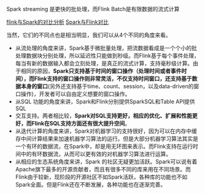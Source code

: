 Spark streaming 是更快的批处理，而Flink Batch是有限数据的流式计算

[flink与Spark的对比分析](https://www.jianshu.com/p/905ca3a7edb9)
[Spark与Flink对比](https://blog.csdn.net/justlpf/article/details/104152719/)

当然，它们的不同点也是相当明显，我们可以从4个不同的角度来看。

- 从流处理的角度来讲，Spark基于微批量处理，把流数据看成是一个个小的批处理数据块分别处理，所以延迟性只能做到秒级。而Flink基于每个事件处理，每当有新的数据输入都会立刻处理，是真正的流式计算，支持毫秒级计算。由于相同的原因，**Spark只支持基于时间的窗口操作（处理时间或者事件时间），而Flink支持的窗口操作则非常灵活，不仅支持时间窗口，还支持基于数据本身的窗口**(另外还支持基于time、count、session，以及data-driven的窗口操作)，开发者可以自由定义想要的窗口操作。
- 从SQL 功能的角度来讲，Spark和Flink分别提供SparkSQL和Table APl提供SQL
- 交互支持。两者相比较，**Spark对SQL支持更好，相应的优化、扩展和性能更好，而Flink在SQL支持方面还有很大提升空间**。
- 从迭代计算的角度来讲，Spark对机器学习的支持很好，因为可以在内存中缓存中间计算结果来加速机器学习算法的运行。但是大部分机器学习算法其实是一个有环的数据流，在Spark中，却是用无环图来表示。而Flink支持在运行时间中的有环数据流，从而可以更有效的对机器学习算法进行运算。
- 从相应的生态系统角度来讲，Spark 的社区无疑更加活跃。Spark可以说有着Apache旗下最多的开源贡献者，而且有很多不同的库来用在不同场景。而Flink由于较新，现阶段的开源社区不如Spark活跃，各种库的功能也不如Spark全面。但是Flink还在不断发展，各种功能也在逐渐完善。